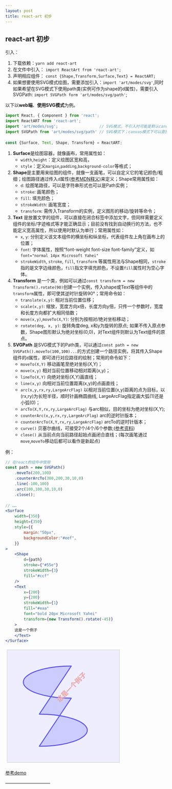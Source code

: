 ```yaml
---
layout: post
title: react-art 初步
---
```


## react-art 初步
引入：
1. 下载依赖：`yarn add react-art`
2. 在文件中引入： `import ReactArt from 'react-art';`
3. 声明相应组件： `const {Shape,Transform,Surface,Text} = ReactART;`
4. 如果想要使用SVG模式绘图，需要添加引入：`import 'art/modes/svg'`,同时如果希望在SVG模式下使用path类(实例可作为shape的d属性)，需要引入SVGPath: `import SVGPath form 'art/modes/svg/path'`;

以下以**web端**、**使用SVG模式**为例。
```javascript
import React, { Component } from 'react';
import ReactART from 'react-art';
import 'art/modes/svg';                  // SVG模式，不引入时可能是默认canvas模式
import SVGPath from 'art/modes/svg/path' // SVG模式下；canvas模式下可以直接使用ReactART.Path;

const {Surface, Text, Shape, Transform} = ReactART;
```
1. **Surface**是绘图容器，就像画布，常用属性如：
    + `width`,`height`：定义绘图区宽和高，
    + `style`：定义`margin`,`padding`,`background-color`等格式；
2. **Shape**是主要用来绘图的组件，就像一支画笔，可以自定义它的笔记颜色/粗细；绘图路径通过传入`d`属性([参考MDN释义](https://developer.mozilla.org/zh-CN/docs/Web/SVG/Attribute/d/))来定义；Shape常用属性如：
    + `d`: 绘图笔路径，可以是字符串形式也可以是Path实例；
    + `stroke`: 画笔颜色；
    + `fill`: 填充颜色；
    + `strokeWidth`: 画笔宽度；
    + `transform`: 需传入Transform的实例，定义图形的移动/旋转等命令；
3. **Text** 是放置文字的组件，可以直接在闭合标签中添加文字，但同样需要定义组件的坐标/字迹格式等才能正确显示；目前没有找到自动换行的方法，也不能定义宽高属性，所以使用时默认为单行；常用属性如：
    + `x`, `y`: 分别定义该文本组件的横坐标和纵坐标，代表组件左上角在画布上的位置；
    + `font`: 字体属性，按照“font-weight font-size font-family”定义，如`font="normal 14px Microsoft Yahei"`
    + `strokeWidth`, `stroke`, `fill`, `transform` 等属性用法与Shape相同，`stroke`指的是文字边缘颜色，`fill`指文字填充颜色，不设置`fill`属性时为空心字体。
4. **Transform** 是一个类，例如可以通过`const transform = new Transform().rotate(90)`创建一个实例，传入shape或Text等组件中的`transform`属性，即可使其逆时针旋转90°；常用命令如：
    + `translate(x,y)`: 相对当前位置位移；
    + `scale(x,y)`: 缩放，宽度方向x倍，长度方向y倍，只传一个参数时，宽度和长度方向都扩大相同倍数；
    + `move(x,y)`,`moveTo(X,Y)`: 分别为按相对/绝对坐标移动；
    + `rotate(deg, x, y)`: 旋转角度deg, x和y为旋转的原点; 如果不传入原点参数，Shape图形默认为绝对坐标(0,0)，对Text组件则默认为Text组件的原点。
5. **SVGPath** 是SVG模式下的Path类，可以通过`const path = new SVGPath().moveTo(100,100)...`的方式创建一个路径实例，将其传入Shape组件的`d`属性，即可进行对应路径的绘制；常用的命令如下：
    + `moveTo(X,Y)` 移动画笔至绝对坐标(X,Y)；
    + `move(x,y)` 相对当前位置移动相对距离(x,y)；
    + `lineTo(X,Y)` 向绝对坐标(X,Y)画直线；
    + `line(x,y)` 向相对当前位置距离(x,y)的点画直线；
    + `arc(x,y,rx,ry,LargeArcFlag)` 以相对当前位置(x,y)距离的点为目标，以(rx,ry)为长短半径，顺时针画椭圆曲线, LargeArcFlag指定画大弧(1)还是小弧(0)；
    + `arcTo(X,Y,rx,ry,LargeArcFlag)` 与arc相似，目的坐标为绝对坐标(X,Y);
    + `counterArc(x,y,rx,ry,LargeArcFlag)` arc的逆时针版本；
    + `counterArcTo(X,Y,rx,ry,LargeArcFlag)` arcTo的逆时针版本；
    + `curve()` 贝塞尔曲线，可接受2个/4个/6个参数;([参考资料](https://developer.mozilla.org/zh-CN/docs/Web/SVG/Attribute/d#Curveto/))
    + `close()` 从当前点向当前路径起始点画闭合直线；(每次画笔通过`move`,`moveTo`移动后都可以看作是新起点)

例：
```jsx
// 在react的组件中使用
const path = new SVGPath()
    .moveTo(200,100)
    .counterArcTo(300,200,30,10,0)
    .line(-100,100)
    .arc(100,100,30,10,0)
    .close(); 

// ……
<Surface 
    width={350} 
    height={350} 
    style={{
        margin:"50px", 
        backgroundColor:"#eef",
    }}
>
    <Shape 
        d={path} 
        stroke={"#55e"} 
        strokeWidth={3}
        fill="#ccf"
    />
    <Text
        x={200}
        y={200}
        strokeWidth={1}
        fill="#eaa"
        font="bold 20px Microsoft Yahei"
        transform={new Transform().rotate(-45)}
    >
    这是一个例子
    </Text>
</Surface>
```
![example](/images/art-exp.png)

[参考demo](https://github.com/AnneBai/simple-art-svg-demo)

——————————